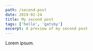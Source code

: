 ```yaml
---
path: /second-post
date: 2019-02-24
title: My second post
tags: ['hello', 'gatsby']
excerpt: A preview of my second post
---
```


Lorem ipsum.